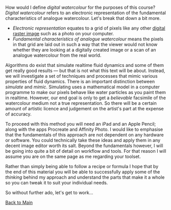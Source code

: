How would I define *digital watercolour* for the purposes of this course? *Digital watercolour* refers to an electronic representation of the fundamental characteristics of analogue watercolour. Let's break that down a bit more. 

* *Electronic representation* equates to a grid of pixels like any other [digital raster image](https://en.m.wikipedia.org/wiki/Raster_graphics) such as a photo on your computer. 
* *Fundamental characteristics of analogue watercolour* means the pixels in that grid are laid out in such a way that the viewer would not know whether they are looking at a digitally created image or a scan of an analogue watercolour from the real world.

Algorithms do exist that simulate realtime fluid dynamics and some of them get really good results — but that is not what this text will be about. Instead, we will investigate a set of techniques and processes that mimic various properties of fluid dynamics. There is an important distinction between *simulate* and *mimic*. Simulating uses a mathematical model in a computer programme to make our pixels behave like water particles as you paint them in realtime. However, our end goal is only to get a *believable* facsimile of the watercolour medium not a true representation. So there will be a certain amount of artistic licence and judgement on the artist's part at the expense of accuracy.

To proceed with this method you will need an iPad and an Apple Pencil; along with the apps Procreate and Affinity Photo. I would like to emphasise that the fundamentals of this approach are not dependent on any hardware or software. You could technically take these ideas and apply them in any decent image editor worth its salt. Beyond the fundamentals however, I will be going into quite a bit of detail on workflow and tools. For that reason I will assume you are on the same page as me regarding your toolset.

Rather than simply being able to follow a recipe or formula I hope that by the end of this material you will be able to successfully apply some of the *thinking* behind my approach and understand the parts that make it a whole so you can tweak it to suit your individual needs.

So without further ado, let's get to work…

[Back to Main](README.md)